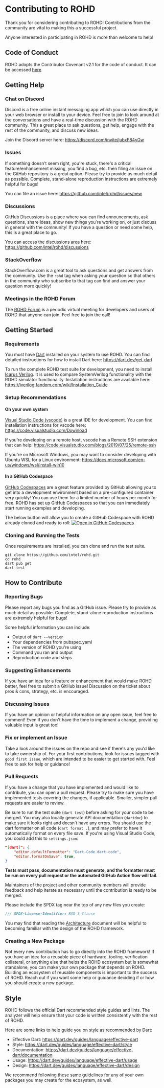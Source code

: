 
# Contributing to ROHD

Thank you for considering contributing to ROHD!  Contributions from the community are vital to making this a successful project.

Anyone interested in participating in ROHD is more than welcome to help!

## Code of Conduct

ROHD adopts the Contributor Covenant v2.1 for the code of conduct.  It can be accessed [here](https://github.com/intel/rohd/blob/main/CODE_OF_CONDUCT.md).

## Getting Help

### Chat on Discord

Discord is a free online instant messaging app which you can use directly in your web browser or install to your device.  Feel free to join to look around at the conversations and have a real-time discussion with the ROHD community.  This a great place to ask questions, get help, engage with the rest of the community, and discuss new ideas.

Join the Discord server here: <https://discord.com/invite/jubxF84yGw>

### Issues

If something doesn't seem right, you're stuck, there's a critical feature/enhancement missing, you find a bug, etc. then filing an issue on the GitHub repository is a great option.  Please try to provide as much detail as possible.  Complete, stand-alone reproduction instructions are extremely helpful for bugs!

You can file an issue here: <https://github.com/intel/rohd/issues/new>

### Discussions

GitHub Discussions is a place where you can find announcements, ask questions, share ideas, show new things you're working on, or just discuss in general with the community!  If you have a question or need some help, this is a great place to go.

You can access the discussions area here: <https://github.com/intel/rohd/discussions>

### StackOverflow

StackOverflow.com is a great tool to ask questions and get answers from the community.  Use the `rohd` tag when asking your question so that others in the community who subscribe to that tag can find and answer your question more quickly!

### Meetings in the ROHD Forum

The [ROHD Forum](https://github.com/intel/rohd/wiki/ROHD-Forum) is a periodic virtual meeting for developers and users of ROHD that anyone can join.  Feel free to join the call!

## Getting Started

### Requirements

You must have [Dart](https://dart.dev/) installed on your system to use ROHD.  You can find detailed instructions for how to install Dart here:
<https://dart.dev/get-dart>

To run the complete ROHD test suite for development, you need to install [Icarus Verilog](http://iverilog.icarus.com/).  It is used to compare SystemVerilog functionality with the ROHD simulator functionality.  Installation instructions are available here: <https://iverilog.fandom.com/wiki/Installation_Guide>

### Setup Recommendations

#### On your own system

[Visual Studio Code (vscode)](https://code.visualstudio.com/) is a great IDE for development.  You can find installation instructions for vscode here: <https://code.visualstudio.com/Download>

If you're developing on a remote host, vscode has a Remote SSH extension that can help: <https://code.visualstudio.com/blogs/2019/07/25/remote-ssh>

If you're on Microsoft Windows, you may want to consider developing with Ubuntu WSL for a Linux environment: <https://docs.microsoft.com/en-us/windows/wsl/install-win10>

#### In a GitHub Codespace

[GitHub Codespaces](https://github.com/features/codespaces) are a great feature provided by GitHub allowing you to get into a development environment based on a pre-configured container very quickly!  You can use them for a limited number of hours per month for free.  ROHD has set up GitHub Codespaces so that you can immediately start running examples and developing.

The below button will allow you to create a GitHub Codespace with ROHD already cloned and ready to roll:
[![Open in GitHub Codespaces](https://github.com/codespaces/badge.svg)](https://github.com/codespaces/new?hide_repo_select=true&ref=main&repo=409325108)

### Cloning and Running the Tests

Once requirements are installed, you can clone and run the test suite.

```
git clone https://github.com/intel/rohd.git
cd rohd
dart pub get
dart test
```

## How to Contribute

### Reporting Bugs

Please report any bugs you find as a GitHub issue. Please try to provide as much detail as possible. Complete, stand-alone reproduction instructions are extremely helpful for bugs!

Some helpful information you can include:

* Output of `dart --version`
* Your dependencies from pubspec.yaml
* The version of ROHD you're using
* Command you ran and output
* Reproduction code and steps

### Suggesting Enhancements

If you have an idea for a feature or enhancement that would make ROHD better, feel free to submit a GitHub issue!  Discussion on the ticket about pros & cons, strategy, etc. is encouraged.

### Discussing Issues

If you have an opinion or helpful information on any open issue, feel free to comment!  Even if you don't have the time to implement a change, providing valuable input is great too!

### Fix or implement an Issue

Take a look around the issues on the repo and see if there's any you'd like to take ownership of.  For your first contributions, look for issues tagged with `good first issue`, which are intended to be easier to get started with.  Feel free to ask for help or guidance!

### Pull Requests

If you have a change that you have implemented and would like to contribute, you can open a pull request.  Please try to make sure you have implemented tests covering the changes, if applicable.  Smaller, simpler pull requests are easier to review.

Be sure to run the test suite (`dart test`) before asking for your code to be merged.  You may also locally generate API documentation (`dartdoc`) to make sure it looks right and doesn't have any errors.  You should use the dart formatter on all code (`dart format .`), and may prefer to have it automatically format on every file save.  If you're using Visual Studio Code, you could add this to `settings.json`:

```json
"[dart]": {
    "editor.defaultFormatter": "Dart-Code.dart-code",
    "editor.formatOnSave": true,
}
```

**Tests must pass, documentation must generate, and the formatter must be run on every pull request or the automated GitHub Action flow will fail.**

Maintainers of the project and other community members will provide feedback and help iterate as necessary until the contribution is ready to be merged.

Please include the SPDX tag near the top of any new files you create:

```dart
/// SPDX-License-Identifier: BSD-3-Clause
```

You may find that reading the [Architecture](doc/Architecture.md) document will be helpful to becoming familiar with the design of the ROHD framework.

### Creating a New Package

Not every new contribution has to go directly into the ROHD framework!  If you have an idea for a reusable piece of hardware, tooling, verification collateral, or anything else that helps the ROHD ecosystem but is somewhat standalone, you can make your own package that depends on ROHD.  Building an ecosystem of reusable components is important to the success of ROHD.  Reach out if you want some help or guidance deciding if or how you should create a new package.

## Style

ROHD follows the official Dart recommended style guides and lints.  The analyzer will help ensure that your code is written consistently with the rest of ROHD.

Here are some links to help guide you on style as recommended by Dart:

* Effective Dart: <https://dart.dev/guides/language/effective-dart>
* Style: <https://dart.dev/guides/language/effective-dart/style>
* Documentation: <https://dart.dev/guides/language/effective-dart/documentation>
* Usage: <https://dart.dev/guides/language/effective-dart/usage>
* Design: <https://dart.dev/guides/language/effective-dart/design>

We recommend following these same guidelines for any of your own packages you may create for the ecosystem, as well.
